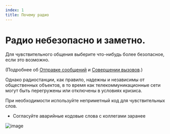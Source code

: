 ```yaml
---
index: 1
title: Почему радио
---
```

# Радио небезопасно и заметно.

Для чувствительного общения выберите что-нибудь более безопасное, если это возможно.

(Подробнее об [Отправке сообщений](umbrella://communications/sending-a-message) и
[Совершении вызовов](umbrella://communications/making-a-call).)

Однако радиостанции, как правило, надежны и независимы от общественных объектов, в то время как телекоммуникационные сети могут быть перегружены или отключены в условиях кризиса.

При необходимости используйте неприметный код для чувствительных слов.

*   Согласуйте аварийные кодовые слова с коллегами заранее

![image](radios.png)
